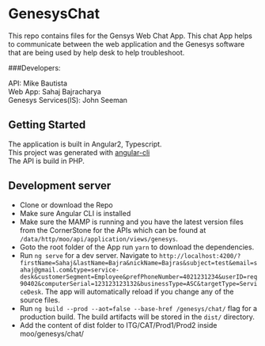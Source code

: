 # GenesysChat

This repo contains files for the Gensys Web Chat App. This chat App helps to communicate between the web application and the Genesys software that are being used by help desk to help troubleshoot.

###Developers:

  API: Mike Bautista<br />
  Web App: Sahaj Bajracharya<br />
  Genesys Services(IS): John Seeman

## Getting Started

The application is built in Angular2, Typescript.</br>
This project was generated with [angular-cli](https://github.com/angular/angular-cli)</br>
The API is build in PHP.


## Development server

* Clone or download the Repo
* Make sure Angular CLI is installed
* Make sure the MAMP is running and you have the latest version files from the CornerStone for the APIs which can be found at `/data/http/moo/api/application/views/genesys`.
* Goto the root folder of the App run `yarn` to download the dependencies.
* Run `ng serve` for a dev server. Navigate to `http://localhost:4200/?firstName=Sahaj&lastName=Bajra&nickName=Bajras&subject=test&email=sahaj@gmail.com&type=service-desk&customerSegment=Employee&prefPhoneNumber=4021231234&userID=req90402&computerSerial=123123123132&businessType=ASC&targetType=ServiceDesk`. The app will automatically reload if you change any of the source files.
* Run `ng build --prod --aot=false --base-href /genesys/chat/` flag for a production build. The build artifacts will be stored in the `dist/` directory.
* Add the content of dist folder to ITG/CAT/Prod1/Prod2 inside moo/genesys/chat/
